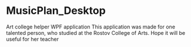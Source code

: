 # MusicPlan_Desktop
Art college helper WPF application
This application was made for one talented person, who studied at the Rostov College of Arts. Hope it will be useful for her teacher
